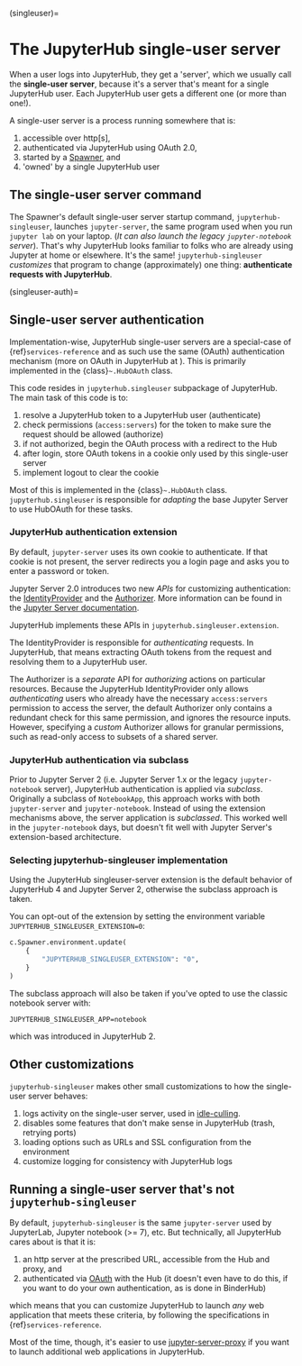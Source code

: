 (singleuser)=

# The JupyterHub single-user server

When a user logs into JupyterHub, they get a 'server', which we usually call the **single-user server**, because it's a server that's meant for a single JupyterHub user.
Each JupyterHub user gets a different one (or more than one!).

A single-user server is a process running somewhere that is:

1. accessible over http[s],
2. authenticated via JupyterHub using OAuth 2.0,
3. started by a [Spawner](spawners), and
4. 'owned' by a single JupyterHub user

## The single-user server command

The Spawner's default single-user server startup command, `jupyterhub-singleuser`, launches `jupyter-server`, the same program used when you run `jupyter lab` on your laptop.
(_It can also launch the legacy `jupyter-notebook` server_).
That's why JupyterHub looks familiar to folks who are already using Jupyter at home or elsewhere.
It's the same!
`jupyterhub-singleuser` _customizes_ that program to change (approximately) one thing: **authenticate requests with JupyterHub**.

(singleuser-auth)=

## Single-user server authentication

Implementation-wise, JupyterHub single-user servers are a special-case of {ref}`services-reference`
and as such use the same (OAuth) authentication mechanism (more on OAuth in JupyterHub at [](oauth)).
This is primarily implemented in the {class}`~.HubOAuth` class.

This code resides in `jupyterhub.singleuser` subpackage of JupyterHub.
The main task of this code is to:

1. resolve a JupyterHub token to a JupyterHub user (authenticate)
2. check permissions (`access:servers`) for the token to make sure the request should be allowed (authorize)
3. if not authorized, begin the OAuth process with a redirect to the Hub
4. after login, store OAuth tokens in a cookie only used by this single-user server
5. implement logout to clear the cookie

Most of this is implemented in the {class}`~.HubOAuth` class. `jupyterhub.singleuser` is responsible for _adapting_ the base Jupyter Server to use HubOAuth for these tasks.

### JupyterHub authentication extension

By default, `jupyter-server` uses its own cookie to authenticate.
If that cookie is not present, the server redirects you a login page and asks you to enter a password or token.

Jupyter Server 2.0 introduces two new _APIs_ for customizing authentication: the [IdentityProvider](inv:jupyter-server#jupyter_server.auth.IdentityProvider) and the [Authorizer](inv:jupyter-server#jupyter_server.auth.Authorizer).
More information can be found in the [Jupyter Server documentation](https://jupyter-server.readthedocs.io).

JupyterHub implements these APIs in `jupyterhub.singleuser.extension`.

The IdentityProvider is responsible for _authenticating_ requests.
In JupyterHub, that means extracting OAuth tokens from the request and resolving them to a JupyterHub user.

The Authorizer is a _separate_ API for _authorizing_ actions on particular resources.
Because the JupyterHub IdentityProvider only allows _authenticating_ users who already have the necessary `access:servers` permission to access the server, the default Authorizer only contains a redundant check for this same permission, and ignores the resource inputs.
However, specifying a _custom_ Authorizer allows for granular permissions, such as read-only access to subsets of a shared server.

### JupyterHub authentication via subclass

Prior to Jupyter Server 2 (i.e. Jupyter Server 1.x or the legacy `jupyter-notebook` server), JupyterHub authentication is applied via _subclass_.
Originally a subclass of `NotebookApp`,
this approach works with both `jupyter-server` and `jupyter-notebook`.
Instead of using the extension mechanisms above,
the server application is _subclassed_. This worked well in the `jupyter-notebook` days,
but doesn't fit well with Jupyter Server's extension-based architecture.

### Selecting jupyterhub-singleuser implementation

Using the JupyterHub singleuser-server extension is the default behavior of JupyterHub 4 and Jupyter Server 2, otherwise the subclass approach is taken.

You can opt-out of the extension by setting the environment variable `JUPYTERHUB_SINGLEUSER_EXTENSION=0`:

```python
c.Spawner.environment.update(
    {
        "JUPYTERHUB_SINGLEUSER_EXTENSION": "0",
    }
)
```

The subclass approach will also be taken if you've opted to use the classic notebook server with:

```
JUPYTERHUB_SINGLEUSER_APP=notebook
```

which was introduced in JupyterHub 2.

## Other customizations

`jupyterhub-singleuser` makes other small customizations to how the single-user server behaves:

1. logs activity on the single-user server, used in [idle-culling](https://github.com/jupyterhub/jupyterhub-idle-culler).
2. disables some features that don't make sense in JupyterHub (trash, retrying ports)
3. loading options such as URLs and SSL configuration from the environment
4. customize logging for consistency with JupyterHub logs

## Running a single-user server that's not `jupyterhub-singleuser`

By default, `jupyterhub-singleuser` is the same `jupyter-server` used by JupyterLab, Jupyter notebook (>= 7), etc.
But technically, all JupyterHub cares about is that it is:

1. an http server at the prescribed URL, accessible from the Hub and proxy, and
2. authenticated via [OAuth](oauth) with the Hub (it doesn't even have to do this, if you want to do your own authentication, as is done in BinderHub)

which means that you can customize JupyterHub to launch _any_ web application that meets these criteria, by following the specifications in {ref}`services-reference`.

Most of the time, though, it's easier to use [jupyter-server-proxy](https://jupyter-server-proxy.readthedocs.io) if you want to launch additional web applications in JupyterHub.
